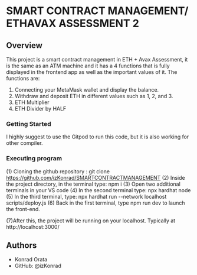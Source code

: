# SMART CONTRACT MANAGEMENT/ ETHAVAX ASSESSMENT 2
## Overview
This project is a smart contract management in ETH + Avax Assessment, it is the same as an ATM machine and it has a 4 functions that is fully displayed in the frontend app as well as the important values of it. The functions are:
1. Connecting your MetaMask wallet and display the balance.
2. Withdraw and deposit ETH in different values such as 1, 2, and 3.
3. ETH Multiplier
4. ETH Divider by HALF

### Getting Started
I highly suggest to use the Gitpod to run this code, but it is also working for other compiler.

### Executing program
(1) Cloning the github repository :
  git clone https://github.com/izKonrad/SMARTCONTRACTMANAGEMENT
(2) Inside the project directory, in the terminal type: npm i
(3) Open two additional terminals in your VS code
(4) In the second terminal type: npx hardhat node
(5) In the third terminal, type: npx hardhat run --network localhost scripts/deploy.js
(6) Back in the first terminal, type npm run dev to launch the front-end.

(7)After this, the project will be running on your localhost. 
Typically at http://localhost:3000/

## Authors
  - Konrad Orata
   - GitHub: @izKonrad
